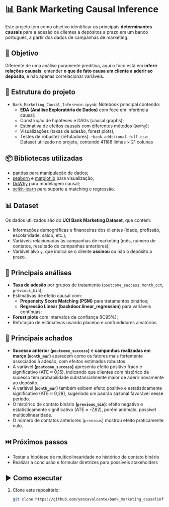 # 📊 Bank Marketing Causal Inference

Este projeto tem como objetivo identificar os principais **determinantes causais** para a adesão de clientes a depósitos a prazo em um banco português, a partir dos dados de campanhas de marketing.

## 🎯 Objetivo
Diferente de uma análise puramente preditiva, aqui o foco está em **inferir relações causais**: entender **o que de fato causa um cliente a aderir ao depósito**, e não apenas correlacionar variáveis.

## 📂 Estrutura do projeto
- `Bank_Marketing_Causal_Inference.ipynb`: Notebook principal contendo:
  - **EDA (Análise Exploratória de Dados)** com foco em inferência causal;
  - Construção de hipóteses e DAGs (causal graphs);
  - Estimativa de efeitos causais com diferentes métodos (`DoWhy`);
  - Visualizações (taxas de adesão, forest plots);
  - Testes de robustez (refutadores).
-`bank-additional-full.csv`: Dataset utilizado no projeto, contendo 41188 linhas × 21 colunas

## 📦 Bibliotecas utilizadas
- [pandas](https://pandas.pydata.org/) para manipulação de dados;  
- [seaborn](https://seaborn.pydata.org/) e [matplotlib](https://matplotlib.org/) para visualização;  
- [DoWhy](https://microsoft.github.io/dowhy/) para modelagem causal;  
- [scikit-learn](https://scikit-learn.org/) para suporte a matching e regressão.

## 📊 Dataset
Os dados utilizados são do **UCI Bank Marketing Dataset**, que contém:
- Informações demográficas e financeiras dos clientes (idade, profissão, escolaridade, saldo, etc.);
- Variáveis relacionadas às campanhas de marketing (mês, número de contatos, resultado de campanhas anteriores);
- Variável alvo `y`, que indica se o cliente **assinou** ou não o depósito a prazo.

## 🔎 Principais análises
- **Taxa de adesão** por grupos de tratamento (`poutcome_success`, `month_oct`, `previous_bin`);
- Estimativas de efeito causal com:
  - **Propensity Score Matching (PSM)** para tratamentos binários;
  - **Regressão Linear (backdoor.linear_regression)** para variáveis contínuas;
- **Forest plots** com intervalos de confiança (IC95%);
- Refutação de estimativas usando placebo e confundidores aleatórios.

## 📌 Principais achados
- **Sucesso anterior (`poutcome_success`)** e **campanhas realizadas em março (`month_mar`)** aparecem como os fatores mais fortemente associados à adesão, com efeitos estimados robustos.
- A variável **(`poutcome_success`)** apresenta efeito positivo fraco e significativo (ATE ≈ 0,15), indicando que clientes com histórico de sucesso têm probabilidade substancialmente maior de aderir novamente ao depósito.
- A variável **(`month_mar`)** também exibem efeito positivo e estatisticamente significativo (ATE ≈ 0,28), sugerindo um padrão sazonal favorável nesse período.
- O histórico de contato binário **(`previous_bin`)**: efeito negativo e estatisticamente significativo (ATE ≈ -7,62), porém anômalo, possível multicolinearidade.
- O número de contatos anteriores (`previous`) mostrou efeito praticamente nulo.

## ⏭️ Próximos passos
- Testar a hipótese de multicolinearidade no histórico de contato binário
- Realizar a conclusão e formular diretrizes para possíveis stakeholders

## ▶️ Como executar
1. Clone este repositório:
   ```bash
   git clone https://github.com/yancavalcante/bank_marketing_causalinference.git
